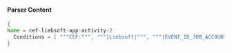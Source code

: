 #### Parser Content
```Java
{
Name = cef-liebsoft-app-activity-2
  Conditions = [ """CEF:""", """|Liebsoft|""", """|EVENT_ID_JOB_ACCOUNT_ELEVATED|""" ]
}
```